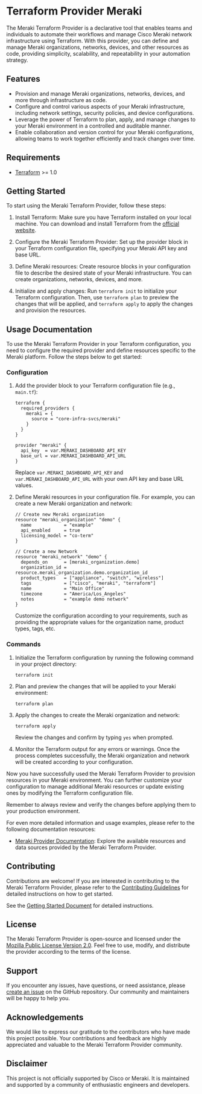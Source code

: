 # Terraform Provider Meraki

The Meraki Terraform Provider is a declarative tool that enables teams and individuals to automate their workflows and manage Cisco Meraki network infrastructure using Terraform. With this provider, you can define and manage Meraki organizations, networks, devices, and other resources as code, providing simplicity, scalability, and repeatability in your automation strategy.

## Features

- Provision and manage Meraki organizations, networks, devices, and more through infrastructure as code.
- Configure and control various aspects of your Meraki infrastructure, including network settings, security policies, and device configurations.
- Leverage the power of Terraform to plan, apply, and manage changes to your Meraki environment in a controlled and auditable manner.
- Enable collaboration and version control for your Meraki configurations, allowing teams to work together efficiently and track changes over time.


## Requirements

- [Terraform](https://www.terraform.io/downloads.html) >= 1.0

## Getting Started

To start using the Meraki Terraform Provider, follow these steps:

1. Install Terraform: Make sure you have Terraform installed on your local machine. You can download and install Terraform from the [official website](https://www.terraform.io/downloads.html).

2. Configure the Meraki Terraform Provider: Set up the provider block in your Terraform configuration file, specifying your Meraki API key and base URL.

3. Define Meraki resources: Create resource blocks in your configuration file to describe the desired state of your Meraki infrastructure. You can create organizations, networks, devices, and more.

4. Initialize and apply changes: Run `terraform init` to initialize your Terraform configuration. Then, use `terraform plan` to preview the changes that will be applied, and `terraform apply` to apply the changes and provision the resources.

## Usage Documentation

To use the Meraki Terraform Provider in your Terraform configuration, you need to configure the required provider and define resources specific to the Meraki platform. Follow the steps below to get started:

### Configuration

1. Add the provider block to your Terraform configuration file (e.g., `main.tf`):

   ```hcl
   terraform {
     required_providers {
       meraki = {
         source = "core-infra-svcs/meraki"
       }
     }
   }

   provider "meraki" {
     api_key  = var.MERAKI_DASHBOARD_API_KEY
     base_url = var.MERAKI_DASHBOARD_API_URL
   }
   ```

   Replace `var.MERAKI_DASHBOARD_API_KEY` and `var.MERAKI_DASHBOARD_API_URL` with your own API key and base URL values.

2. Define Meraki resources in your configuration file. For example, you can create a new Meraki organization and network:

   ```hcl
   // Create new Meraki organization
   resource "meraki_organization" "demo" {
     name            = "example"
     api_enabled     = true
     licensing_model = "co-term"
   }

   // Create a new Network
   resource "meraki_network" "demo" {
     depends_on      = [meraki_organization.demo]
     organization_id = resource.meraki_organization.demo.organization_id
     product_types   = ["appliance", "switch", "wireless"]
     tags            = ["cisco", "meraki", "terraform"]
     name            = "Main Office"
     timezone        = "America/Los_Angeles"
     notes           = "example demo network"
   }
   ```

   Customize the configuration according to your requirements, such as providing the appropriate values for the organization name, product types, tags, etc.

### Commands

1. Initialize the Terraform configuration by running the following command in your project directory:

   ```shell
   terraform init
   ```

2. Plan and preview the changes that will be applied to your Meraki environment:

   ```shell
   terraform plan
   ```

3. Apply the changes to create the Meraki organization and network:

   ```shell
   terraform apply
   ```

   Review the changes and confirm by typing `yes` when prompted.

4. Monitor the Terraform output for any errors or warnings. Once the process completes successfully, the Meraki organization and network will be created according to your configuration.

Now you have successfully used the Meraki Terraform Provider to provision resources in your Meraki environment. You can further customize your configuration to manage additional Meraki resources or update existing ones by modifying the Terraform configuration file.

Remember to always review and verify the changes before applying them to your production environment.

For even more detailed information and usage examples, please refer to the following documentation resources:

- [Meraki Provider Documentation](./docs): Explore the available resources and data sources provided by the Meraki Terraform Provider.


## Contributing

Contributions are welcome! If you are interested in contributing to the Meraki Terraform Provider, please refer to the [Contributing Guidelines](./CONTRIBUTING.md) for detailed instructions on how to get started.

See the [Getting Started Document](.github/workflow-docs/getting-started.md) for detailed instructions.

## License

The Meraki Terraform Provider is open-source and licensed under the [Mozilla Public License Version 2.0](./LICENSE). Feel free to use, modify, and distribute the provider according to the terms of the license.

## Support

If you encounter any issues, have questions, or need assistance, please [create an issue](https://github.com/core-infra-svcs/terraform-provider-meraki/issues) on the GitHub repository. Our community and maintainers will be happy to help you.

## Acknowledgements

We would like to express our gratitude to the contributors who have made this project possible. Your contributions and feedback are highly appreciated and valuable to the Meraki Terraform Provider community.

## Disclaimer

This project is not officially supported by Cisco or Meraki. It is maintained and supported by a community of enthusiastic engineers and developers.
